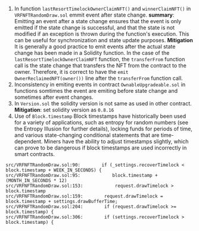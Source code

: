 1. In function `lastResortTimelockOwnerClaimNFT()` and `winnerClaimNFT()` in `VRFNFTRandomDraw.sol`  emmit event after state change.
   **summary**:  Emitting an event after a state change ensures that the event is only emitted if the state change is successful, and that the state is not modified if an exception is thrown during the function's execution. This can be useful for synchronization and state update purposes.
   **Mitigation** It is generally a good practice to emit events after the actual state change has been made in a Solidity function. In the case of the `lastResortTimelockOwnerClaimNFT` function, the `transferFrom` function call is the state change that transfers the NFT from the contract to the owner. Therefore, it is correct to have the `emit OwnerReclaimedNFT(owner())` line after the `transferFrom` function call.
2. Inconsistency in emiting events in contract `OwnableUpgradeable.sol` in functions somtimes the event are emiting before state change and sometimes after event changes.
3. In `Version.sol` the solidity version is not same as used in other contract.
   **Mitigation**: set solidity version as `0.8.16`
4. Use of `Block.timestamp`
   Block timestamps have historically been used for a variety of applications, such as entropy for random numbers (see the Entropy Illusion for further details), locking funds for periods of time, and various state-changing conditional statements that are time-dependent. Miners have the ability to adjust timestamps slightly, which can prove to be dangerous if block timestamps are used incorrectly in smart contracts.
```solidity
src/VRFNFTRandomDraw.sol:90:        if (_settings.recoverTimelock < block.timestamp + WEEK_IN_SECONDS) {
src/VRFNFTRandomDraw.sol:95:            block.timestamp + (MONTH_IN_SECONDS * 12)
src/VRFNFTRandomDraw.sol:153:            request.drawTimelock > block.timestamp
src/VRFNFTRandomDraw.sol:159:        request.drawTimelock = block.timestamp + settings.drawBufferTime;
src/VRFNFTRandomDraw.sol:204:        if (request.drawTimelock >= block.timestamp) {
src/VRFNFTRandomDraw.sol:306:        if (settings.recoverTimelock > block.timestamp) {

```
